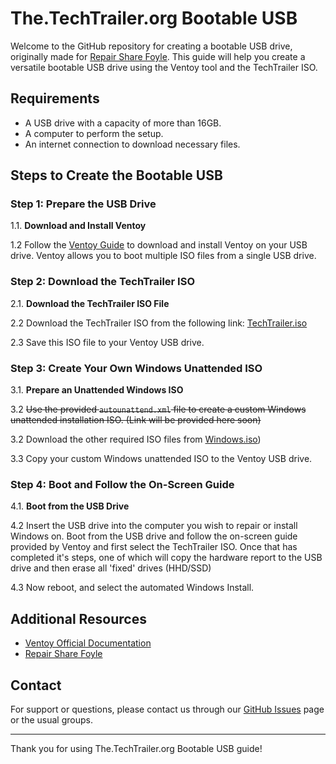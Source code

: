 # The.TechTrailer.org Bootable USB

Welcome to the GitHub repository for creating a bootable USB drive, originally made for [Repair Share Foyle](https://repairsharefoyle.org/). This guide will help you create a versatile bootable USB drive using the Ventoy tool and the TechTrailer ISO.

## Requirements

- A USB drive with a capacity of more than 16GB.
- A computer to perform the setup.
- An internet connection to download necessary files.

## Steps to Create the Bootable USB

### Step 1: Prepare the USB Drive

1.1. **Download and Install Ventoy**

1.2 Follow the [Ventoy Guide](https://www.ventoy.net/en/doc_start.html) to download and install Ventoy on your USB drive. Ventoy allows you to boot multiple ISO files from a single USB drive.

### Step 2: Download the TechTrailer ISO

2.1. **Download the TechTrailer ISO File**

2.2  Download the TechTrailer ISO from the following link: [TechTrailer.iso]([https://raw.githubusercontent.com/TheTechTrailer/BootableUSB/main/TechTrailer.iso](https://drive.google.com/drive/folders/1YpXacUijN4KrSnng_Fzw2qPI0MYfmBB6?usp=sharing))

2.3  Save this ISO file to your Ventoy USB drive.

### Step 3: Create Your Own Windows Unattended ISO

3.1. **Prepare an Unattended Windows ISO**

3.2  ~~Use the provided `autounattend.xml` file to create a custom Windows unattended installation ISO. (Link will be provided here soon)~~

3.2  Download the other required ISO files from [Windows.iso](https://drive.google.com/drive/folders/1YpXacUijN4KrSnng_Fzw2qPI0MYfmBB6?usp=sharing))

3.3  Copy your custom Windows unattended ISO to the Ventoy USB drive.

### Step 4: Boot and Follow the On-Screen Guide

4.1. **Boot from the USB Drive**

4.2  Insert the USB drive into the computer you wish to repair or install Windows on. Boot from the USB drive and follow the on-screen guide provided by Ventoy and first select the TechTrailer ISO. Once that has completed it's steps, one of which will copy the hardware report to the USB drive and then erase all 'fixed' drives (HHD/SSD)

4.3 Now reboot, and select the automated Windows Install.

## Additional Resources

- [Ventoy Official Documentation](https://www.ventoy.net/en/doc_start.html)
- [Repair Share Foyle](https://repairsharefoyle.org/)

## Contact

For support or questions, please contact us through our [GitHub Issues](https://github.com/TheTechTrailer/BootableUSB/issues) page or the usual groups.

---

Thank you for using The.TechTrailer.org Bootable USB guide!
